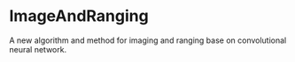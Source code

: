 # ImageAndRanging
A new algorithm and method for imaging and ranging base on convolutional neural network.
